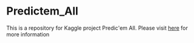 # Predictem_All
This is a repository for Kaggle project Predic'em All. Please visit [here]('https://www.kaggle.com/datasets/semioniy/predictemall') for more information
